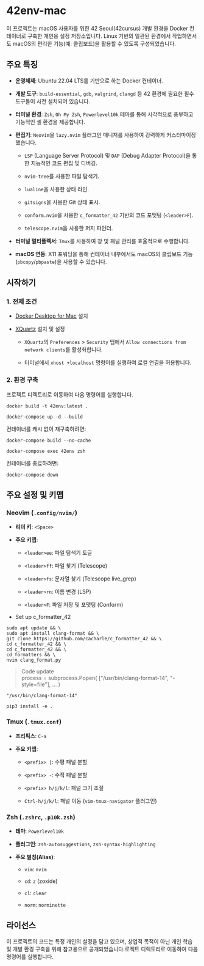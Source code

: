 # 42env-mac

이 프로젝트는 macOS 사용자를 위한 42 Seoul(42cursus) 개발 환경을 Docker 컨테이너로 구축한 개인용 설정 저장소입니다. Linux 기반의 일관된 환경에서 작업하면서도 macOS의 편리한 기능(예: 클립보드)을 활용할 수 있도록 구성되었습니다.

## 주요 특징

- **운영체제**: Ubuntu 22.04 LTS를 기반으로 하는 Docker 컨테이너.

- **개발 도구**: `build-essential`, `gdb`, `valgrind`, `clangd` 등 42 환경에 필요한 필수 도구들이 사전 설치되어 있습니다.

- **터미널 환경**: `Zsh`, `Oh My Zsh`, `Powerlevel10k` 테마를 통해 시각적으로 풍부하고 기능적인 셸 환경을 제공합니다.

- **편집기**: `Neovim`을 `lazy.nvim` 플러그인 매니저를 사용하여 강력하게 커스터마이징했습니다.
  - `LSP` (Language Server Protocol) 및 `DAP` (Debug Adapter Protocol)을 통한 지능적인 코드 편집 및 디버깅.

  - `nvim-tree`를 사용한 파일 탐색기.

  - `lualine`을 사용한 상태 라인.

  - `gitsigns`을 사용한 Git 상태 표시.

  - `conform.nvim`을 사용한 `c_formatter_42` 기반의 코드 포맷팅 (`<leader>F`).

  - `telescope.nvim`을 사용한 퍼지 파인더.

- **터미널 멀티플렉서**: `Tmux`를 사용하여 창 및 패널 관리를 효율적으로 수행합니다.

- **macOS 연동**: X11 포워딩을 통해 컨테이너 내부에서도 macOS의 클립보드 기능(`pbcopy`/`pbpaste`)을 사용할 수 있습니다.

## 시작하기

### 1. 전제 조건

- [Docker Desktop for Mac](https://www.docker.com/products/docker-desktop/) 설치

- [XQuartz](https://www.xquartz.org/) 설치 및 설정
  - `XQuartz`의 `Preferences` > `Security` 탭에서 `Allow connections from network clients`를 활성화합니다.

  - 터미널에서 `xhost +localhost` 명령어를 실행하여 로컬 연결을 허용합니다.

### 2. 환경 구축

프로젝트 디렉토리로 이동하여 다음 명령어를 실행합니다.

```
docker build -t 42env:latest .
```

```
docker-compose up -d --build
```

컨테이너를 캐시 없이 재구축하려면:

```
docker-compose build --no-cache
```

```
docker-compose exec 42env zsh
```

컨테이너를 종료하려면:

```
docker-compose down
```

## 주요 설정 및 키맵

### Neovim (`.config/nvim/`)

- **리더 키**: `<Space>`

- **주요 키맵**:
  - `<leader>ee`: 파일 탐색기 토글

  - `<leader>ff`: 파일 찾기 (Telescope)

  - `<leader>fs`: 문자열 찾기 (Telescope live_grep)

  - `<leader>rn`: 이름 변경 (LSP)

  - `<leader>F`: 파일 저장 및 포맷팅 (Conform)

* Set up c_formatter_42

```
sudo apt update && \
sudo apt install clang-format && \
git clone https://github.com/cacharle/c_formatter_42 && \
cd c_formatter_42 && \
cd c_formatter_42 && \
cd formatters && \
nvim clang_format.py
```

> Code update  
> process = subprocess.Popen( ["/usr/bin/clang-format-14", "-style=file"], ... )

```
"/usr/bin/clang-format-14"
```

```
pip3 install -e .
```

### Tmux (`.tmux.conf`)

- **프리픽스**: `C-a`

- **주요 키맵**:
  - `<prefix> |`: 수평 패널 분할

  - `<prefix> -`: 수직 패널 분할

  - `<prefix> h/j/k/l`: 패널 크기 조절

  - `Ctrl-h/j/k/l`: 패널 이동 (`vim-tmux-navigator` 플러그인)

### Zsh (`.zshrc`, `.p10k.zsh`)

- **테마**: `Powerlevel10k`

- **플러그인**: `zsh-autosuggestions`, `zsh-syntax-highlighting`

- **주요 별칭(Alias)**:
  - `vim`: `nvim`

  - `cd`: `z` (zoxide)

  - `cl`: `clear`

  - `norm`: `norminette`

## 라이선스

이 프로젝트의 코드는 특정 개인의 설정을 담고 있으며, 상업적 목적이 아닌 개인 학습 및 개발 환경 구축을 위해 참고용으로 공개되었습니다.로젝트 디렉토리로 이동하여 다음 명령어를 실행합니다.
